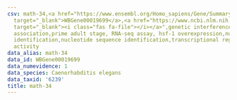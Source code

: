 ```yaml
---
csv: math-34,<a href="https://www.ensembl.org/Homo_sapiens/Gene/Summary?db=core;g=WBGene00019699"
  target="_blank">WBGene00019699</a>,<a href="https://www.ncbi.nlm.nih.gov/pubmed/30894454"
  target="_blank"><i class="fas fa-file"></i></a>",genetic interference,functional
  association,prime adult stage, RNA-seq assay, hsf-1 overexpression,nucleotide sequence
  identification,nucleotide sequence identification,transcriptional regulation,up-regulates
  activity
data_alias: math-34
data_id: WBGene00019699
data_numevidence: 1
data_species: Caenorhabditis elegans
data_taxid: '6239'
title: math-34
---
```

